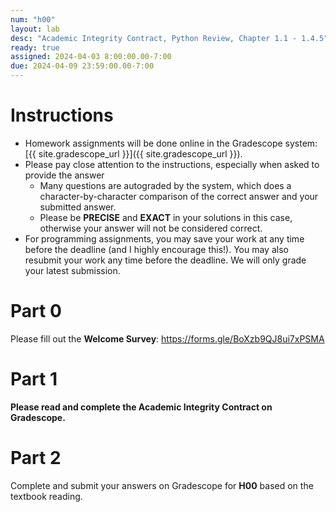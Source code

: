 ```yaml
---
num: "h00"
layout: lab
desc: "Academic Integrity Contract, Python Review, Chapter 1.1 - 1.4.5"
ready: true
assigned: 2024-04-03 8:00:00.00-7:00
due: 2024-04-09 23:59:00.00-7:00
---
```


# Instructions

* Homework assignments will be done online in the Gradescope system: [{{ site.gradescope_url }}]({{ site.gradescope_url }}).
* Please pay close attention to the instructions, especially when asked to provide the answer
	* Many questions are autograded by the system, which does a character-by-character comparison of the correct answer and your submitted answer.
	* Please be **PRECISE** and **EXACT** in your solutions in this case, otherwise your answer will not be considered correct.
* For programming assignments, you may save your work at any time before the deadline (and I highly encourage this!). You may also resubmit your work any time before the deadline. We will only grade your latest submission.

# Part 0

Please fill out the **Welcome Survey**: <https://forms.gle/BoXzb9QJ8ui7xPSMA>

# Part 1

**Please read and complete the Academic Integrity Contract on Gradescope.**

# Part 2

Complete and submit your answers on Gradescope for **H00** based on the textbook reading.
